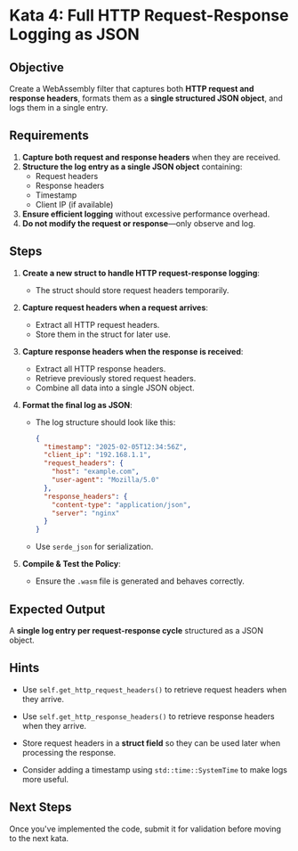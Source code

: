 # Kata 4: Full HTTP Request-Response Logging as JSON

## Objective
Create a WebAssembly filter that captures both **HTTP request and response headers**, formats them as a **single structured JSON object**, and logs them in a single entry.

## Requirements
1. **Capture both request and response headers** when they are received.
2. **Structure the log entry as a single JSON object** containing:
   - Request headers
   - Response headers
   - Timestamp
   - Client IP (if available)
3. **Ensure efficient logging** without excessive performance overhead.
4. **Do not modify the request or response**—only observe and log.

## Steps

1. **Create a new struct to handle HTTP request-response logging**:
   - The struct should store request headers temporarily.

2. **Capture request headers when a request arrives**:
   - Extract all HTTP request headers.
   - Store them in the struct for later use.

3. **Capture response headers when the response is received**:
   - Extract all HTTP response headers.
   - Retrieve previously stored request headers.
   - Combine all data into a single JSON object.

4. **Format the final log as JSON**:
   - The log structure should look like this:
     ```json
     {
       "timestamp": "2025-02-05T12:34:56Z",
       "client_ip": "192.168.1.1",
       "request_headers": {
         "host": "example.com",
         "user-agent": "Mozilla/5.0"
       },
       "response_headers": {
         "content-type": "application/json",
         "server": "nginx"
       }
     }
     ```
   - Use `serde_json` for serialization.

5. **Compile & Test the Policy**:
   - Ensure the `.wasm` file is generated and behaves correctly.

## Expected Output
A **single log entry per request-response cycle** structured as a JSON object.

## Hints
<!-- Hint 1 -->
- Use `self.get_http_request_headers()` to retrieve request headers when they arrive.

<!-- Hint 2 -->
- Use `self.get_http_response_headers()` to retrieve response headers when they arrive.

<!-- Hint 3 -->
- Store request headers in a **struct field** so they can be used later when processing the response.

<!-- Hint 4 -->
- Consider adding a timestamp using `std::time::SystemTime` to make logs more useful.

## Next Steps
Once you've implemented the code, submit it for validation before moving to the next kata.
